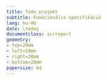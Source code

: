 ```yaml
---
title: Todo projekt
subtitle: Funkcionális specifikáció
lang: hu-HU
date: \today
documentclass: scrreport
geometry:
- top=20mm
- left=20mm
- right=20mm
- bottom=20mm
papersize: A4
---
```

